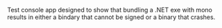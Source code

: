 Test console app designed to show that bundling a .NET exe with mono results in either a bindary that cannot be signed or a binary that crashes.

